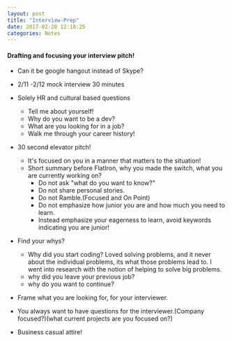 ```yaml
---
layout: post
title: "Interview-Prep"
date: 2017-02-28 12:18:25
categories: Notes
---
```



#### Drafting and focusing your interview pitch!
- Can it be google hangout instead of Skype?
- 2/11 -2/12 mock interview 30 minutes
- Solely HR and cultural based questions
	- Tell me about yourself!
	- Why do you want to be a dev?
	- What are you looking for in a job?
	- Walk me through your career history!

- 30 second elevator pitch!
	- It's focused on you in a manner that matters to the situation!
	- Short summary before FlatIron, why you made the switch, what you are currently 	  working on?
		- Do not ask "what do you want to know?"
		- Do not share personal stories.  
		- Do not Ramble.(Focused and On Point)
		- Do not emphasize how junior you are and how much you need to learn.
		- Instead emphasize your eagerness to learn, avoid keywords indicating you are junior!
- Find your whys?
	- Why did you start coding? Loved solving problems, and it never about the individual problems, its what those problems lead to. I went into research with the notion of helping to solve big problems.     
	- why did you leave your previous job?
	- why do you want to continue?

- Frame what you are looking for, for your interviewer.
- You always want to have questions for the interviewer.(Company focused?)(what current projects are you focused on?)
- Business casual attire!
